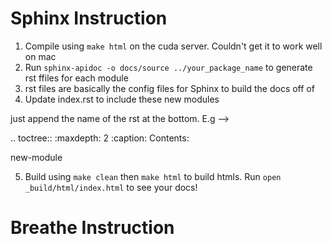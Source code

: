 # Sphinx Instruction

1. Compile using `make html` on the cuda server. Couldn't get it to work well on mac
2. Run `sphinx-apidoc -o docs/source ../your_package_name` to generate rst ffiles for each module 
3. rst files are basically the config files for Sphinx to build the docs off of
4. Update index.rst to include these new modules

just append the name of the rst at the bottom. E.g -->

.. toctree::
   :maxdepth: 2
   :caption: Contents:

   new-module

5. Build using `make clean` then `make html` to build htmls. Run `open _build/html/index.html` to see your docs!


# Breathe Instruction   